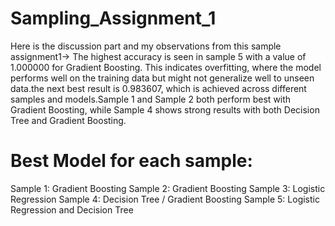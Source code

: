# Sampling_Assignment_1

Here is the discussion part  and my observations from this sample assignment1->
The highest accuracy is seen in sample 5 with a value of 1.000000 for Gradient Boosting. This  indicates overfitting, where the model performs well on the training data but might not generalize well to  unseen data.the next best result is 0.983607, which is  achieved across different samples and models.Sample 1 and Sample 2 both perform best with Gradient Boosting, while Sample 4 shows strong results with both Decision Tree and Gradient Boosting.

# Best Model for each sample:
Sample 1: Gradient Boosting
Sample 2: Gradient Boosting
Sample 3: Logistic Regression
Sample 4: Decision Tree / Gradient Boosting
Sample 5: Logistic Regression and Decision Tree
